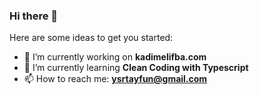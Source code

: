 ### Hi there 👋

Here are some ideas to get you started:

- 🔭 I’m currently working on **kadimelifba.com**
- 🌱 I’m currently learning **Clean Coding with Typescript**
- 📫 How to reach me: **ysrtayfun@gmail.com**
